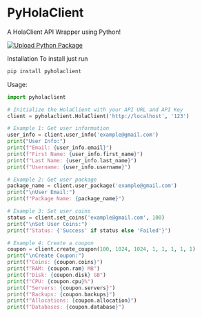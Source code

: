 # PyHolaClient
A HolaClient API Wrapper using Python!

[![Upload Python Package](https://github.com/VienDC/PyHolaClient/actions/workflows/python-publish.yml/badge.svg)](https://github.com/VienDC/PyHolaClient/actions/workflows/python-publish.yml)

Installation
To install just run
```bash
pip install pyholaclient
```

Usage:
```python
import pyholaclient

# Initialize the HolaClient with your API URL and API Key
client = pyholaclient.HolaClient('http://localhost', '123')

# Example 1: Get user information
user_info = client.user_info('example@gmail.com')
print("User Info:")
print(f"Email: {user_info.email}")
print(f"First Name: {user_info.first_name}")
print(f"Last Name: {user_info.last_name}")
print(f"Username: {user_info.username}")

# Example 2: Get user package 
package_name = client.user_package('example@gmail.com')
print("\nUser Email:")
print(f"Package Name: {package_name}")

# Example 3: Set user coins
status = client.set_coins('example@gmail.com', 100)
print("\nSet User Coins:")
print(f"Status: {'Success' if status else 'Failed'}")

# Example 4: Create a coupon
coupon = client.create_coupon(100, 1024, 1024, 1, 1, 1, 1, 1)
print("\nCreate Coupon:")
print(f"Coins: {coupon.coins}")
print(f"RAM: {coupon.ram} MB")
print(f"Disk: {coupon.disk} GB")
print(f"CPU: {coupon.cpu}%")
print(f"Servers: {coupon.servers}")
print(f"Backups: {coupon.backups}")
print(f"Allocations: {coupon.allocation}")
print(f"Databases: {coupon.database}")
```
